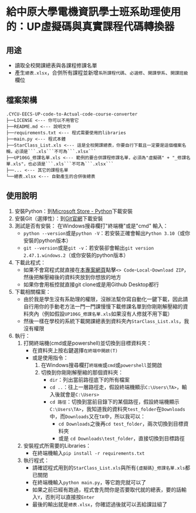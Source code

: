 # 給中原大學電機資訊學士班系助理使用的：UP虛擬碼與真實課程代碼轉換器

## 用途
- 讀取全校開課總表與各課程修課名單
- 產生```總表.xlsx```，合併所有課程並新增```系所課程代碼```、```必選修```、```開課學系```、```開課班級```欄位

## 檔案架構
```
.CYCU-EECS-UP-code-to-Actual-code-course-converter
├──LICENSE <--- 你可以不用管它
├──README.md <--- 說明文件
├──requirements.txt <--- 程式需要使用的libraries
├──main.py <--- 程式本體
├──StarClass_List.xls <--- 這是全校開課總表，你要自行下載且一定要是這個檔案名稱，必須是```.xls```不可為```.xlsx```
├──UP106G_修課名單.xls <--- 範例的要合併課程修課名單，必須為"虛擬碼" + "_修課名單.xls"，也必須是```.xls```不可為```.xlsx```
├──... <--- 其它的課程名單
└──總表.xlsx <--- 自動產生的合併後總表
```

## 使用說明
1. 安裝Python：到[Microsoft Store - Python](https://apps.microsoft.com/detail/9pjpw5ldxlz5?hl=zh-TW&gl=TW)下載安裝
2. 安裝Git（選擇性）：到[Git官網](https://git-scm.com/downloads)下載安裝
3. 測試是否有安裝：
在Windows搜尋欄打"終端機"或是"cmd"
輸入：
    - ```python --version```或是```python -V```：若安裝正確會輸出```Python 3.10```（或你安裝的python版本）
    - ```git --version```或是```git -v```：若安裝卻會輸出```git version 2.47.1.windows.2```（或你安裝的python版本）
4. 下載此程式：
    - 如果不會寫程式就直接在[本專案網頁](https://github.com/LunaticGhoulPiano/CYCU-EECS-UP-code-to-Actual-code-course-converter)點擊```<> Code```-```Local```-```Download ZIP```，然後把解壓縮後的資料夾放到你想放的地方
    - 如果你會用板控就直接git clone或是用Github Desktop都行
5. 下載相關檔案：
    - 由於我是學生沒有系助理的權限，沒辦法幫你寫自動化一鍵下載，因此請自行用你的手動老方法一門一門課慢慢下載修課名單到你剛剛解壓縮的資料夾內（例如假設```UP106G_修課名單.xls```如果沒有人修就不用下載）
    - 然後一樣在學校的系統下載開課總表到資料夾內```StarClass_List.xls```，我沒有權限
6. 執行：
    1. 打開終端機(cmd或是powershell)並切換到目標資料夾：
        - 在資料夾上按右鍵選擇```在終端中開啟(T)```
        - 或是使用指令：
            1. 在Windows搜尋欄打```終端機```或```cmd```或```powershell```並開啟
            2. 切換到你剛剛解壓縮的那個資料夾：
                - ```dir```：列出當前路徑底下的所有檔案
                - ```cd ..```：往上一層路徑走，假設終端機顯示```C:\Users\TA>```，輸入後就會是```C:\Users>```
                - ```cd 路徑```：切換到當前目錄下的某個路徑，假設終端機顯示```C:\Users\TA>```，我知道我的資料夾```test_folder```在```Downloads```中，而```Downloads```又在```TA```中，所以我可以：
                    - ```cd Downloads```之後再```cd test_folder```，兩次切換到目標資料夾
                    - 或是 ```cd Downloads\test_folder```，直接切換到目標路徑
    2. 安裝程式所需要的Libraries：
        - 在終端機輸入```pip install -r requirements.txt```
    3. 執行程式：
        - 請確認程式用到的```StarClass_List.xls```與所有```{虛擬碼}_修課名單.xls```都已關閉
        - 在終端機輸入```python main.py```，等它跑完就可以了
        - 如果之前已經有跑過，程式會先問你是否要取代就的總表，要的話輸入```Y```，否則可以直接按```Enter```
        - 最後的輸出就是```總表.xlsx```，你確認過後就可以丟給課註組了
